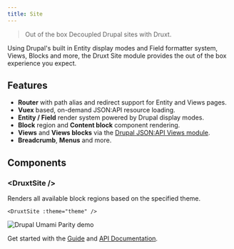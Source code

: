 ```yaml
---
title: Site
---
```


> Out of the box Decoupled Drupal sites with Druxt.

Using Drupal's built in Entity display modes and Field formatter system, Views, Blocks and more, the Druxt Site module provides the out of the box experience you expect.


## Features

- **Router** with path alias and redirect support for Entity and Views pages.
- **Vuex** based, on-demand JSON:API resource loading.
- **Entity / Field** render system powered by Drupal display modes.
- **Block** region and **Content block** component rendering.
- **Views** and **Views blocks** via the [Drupal JSON:API Views module](https://www.drupal.org/project/jsonapi_views).
- **Breadcrumb**, **Menus** and more.


## Components

### \<DruxtSite /\>

Renders all available block regions based on the specified theme.

```vue
<DruxtSite :theme="theme" />
```

![Drupal Umami Parity demo](/images/umami.png)

Get started with the [Guide](/guide/site) and [API Documentation](/api/packages/site/components/DruxtSite).
